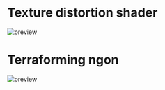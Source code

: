 # Texture distortion shader

![preview](https://github.com/user-attachments/assets/7cd08554-3323-46db-b632-16f912bb2ef5)

# Terraforming ngon

![preview](https://github.com/user-attachments/assets/c4560ca4-387f-4cbb-8cb2-474ac142223d)
